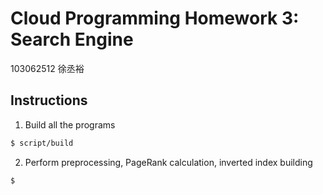 # Cloud Programming Homework 3: Search Engine

103062512 徐丞裕


## Instructions

1. Build all the programs

```sh
$ script/build
```

2. Perform preprocessing, PageRank calculation, inverted index building

```sh
$ 
```